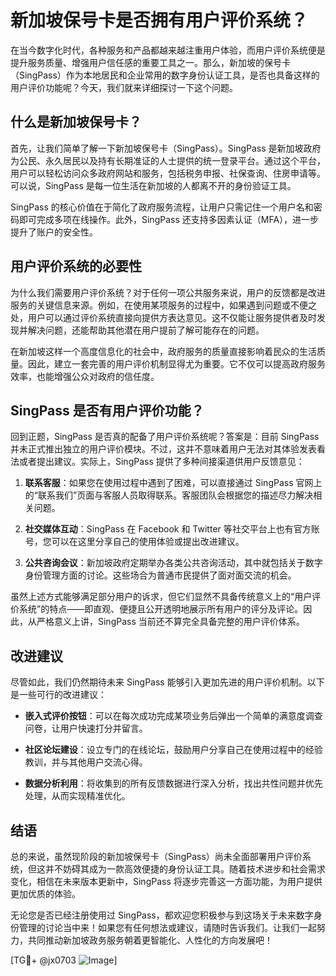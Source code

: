 # 新加坡保号卡是否拥有用户评价系统？

在当今数字化时代，各种服务和产品都越来越注重用户体验，而用户评价系统便是提升服务质量、增强用户信任感的重要工具之一。那么，新加坡的保号卡（SingPass）作为本地居民和企业常用的数字身份认证工具，是否也具备这样的用户评价功能呢？今天，我们就来详细探讨一下这个问题。

## 什么是新加坡保号卡？

首先，让我们简单了解一下新加坡保号卡（SingPass）。SingPass 是新加坡政府为公民、永久居民以及持有长期准证的人士提供的统一登录平台。通过这个平台，用户可以轻松访问众多政府网站和服务，包括税务申报、社保查询、住房申请等。可以说，SingPass 是每一位生活在新加坡的人都离不开的身份验证工具。

SingPass 的核心价值在于简化了政府服务流程，让用户只需记住一个用户名和密码即可完成多项在线操作。此外，SingPass 还支持多因素认证（MFA），进一步提升了账户的安全性。

## 用户评价系统的必要性

为什么我们需要用户评价系统？对于任何一项公共服务来说，用户的反馈都是改进服务的关键信息来源。例如，在使用某项服务的过程中，如果遇到问题或不便之处，用户可以通过评价系统直接向提供方表达意见。这不仅能让服务提供者及时发现并解决问题，还能帮助其他潜在用户提前了解可能存在的问题。

在新加坡这样一个高度信息化的社会中，政府服务的质量直接影响着民众的生活质量。因此，建立一套完善的用户评价机制显得尤为重要。它不仅可以提高政府服务效率，也能增强公众对政府的信任度。

## SingPass 是否有用户评价功能？

回到正题，SingPass 是否真的配备了用户评价系统呢？答案是：目前 SingPass 并未正式推出独立的用户评价模块。不过，这并不意味着用户无法对其体验发表看法或者提出建议。实际上，SingPass 提供了多种间接渠道供用户反馈意见：

1. **联系客服**：如果您在使用过程中遇到了困难，可以直接通过 SingPass 官网上的“联系我们”页面与客服人员取得联系。客服团队会根据您的描述尽力解决相关问题。
   
2. **社交媒体互动**：SingPass 在 Facebook 和 Twitter 等社交平台上也有官方账号，您可以在这里分享自己的使用体验或提出改进建议。
   
3. **公共咨询会议**：新加坡政府定期举办各类公共咨询活动，其中就包括关于数字身份管理方面的讨论。这些场合为普通市民提供了面对面交流的机会。

虽然上述方式能够满足部分用户的诉求，但它们显然不具备传统意义上的“用户评价系统”的特点——即直观、便捷且公开透明地展示所有用户的评分及评论。因此，从严格意义上讲，SingPass 当前还不算完全具备完整的用户评价体系。

## 改进建议

尽管如此，我们仍然期待未来 SingPass 能够引入更加先进的用户评价机制。以下是一些可行的改进建议：

- **嵌入式评价按钮**：可以在每次成功完成某项业务后弹出一个简单的满意度调查问卷，让用户快速打分并留言。
  
- **社区论坛建设**：设立专门的在线论坛，鼓励用户分享自己在使用过程中的经验教训，并与其他用户交流心得。
  
- **数据分析利用**：将收集到的所有反馈数据进行深入分析，找出共性问题并优先处理，从而实现精准优化。

## 结语

总的来说，虽然现阶段的新加坡保号卡（SingPass）尚未全面部署用户评价系统，但这并不妨碍其成为一款高效便捷的身份认证工具。随着技术进步和社会需求变化，相信在未来版本更新中，SingPass 将逐步完善这一方面功能，为用户提供更加优质的体验。

无论您是否已经注册使用过 SingPass，都欢迎您积极参与到这场关于未来数字身份管理的讨论当中来！如果您有任何想法或建议，请随时告诉我们。让我们一起努力，共同推动新加坡政务服务朝着更智能化、人性化的方向发展吧！

[TG💪+ @jx0703 ![Image](https://github.com/user-attachments/assets/dbca1d08-cadb-493c-b0ec-ad6f7a83f270)]